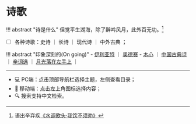 # 诗歌

!!! abstract "诗是什么"
    但觉平生湖海，除了醉吟风月，此外百无功。[^1]


- [ ] 各种诗歌：史诗 ｜ 长诗 ｜ 现代诗 ｜ 中外古典 ；

!!! abstract "印象深刻的(On going)"
    - [伊利亚特](./Illiad.md) ｜ [奥德赛](./Odyssey.md) 
    - [木心](./Muxin.md) ｜ [中国古典诗](./ClassicChinese_shi.md) ｜ [辛词选](./Xinqiji_ci.md) ｜  [月光落在左手上](./Moonlight_left_hand.md) ｜ 

----------

- 💻 PC端：点击顶部导航栏选择主题，左侧查看目录；
- 📱 移动端：点击左上角图标选择内容；
- 🔍 搜索支持中文检索。


[^1]: 语出辛弃疾[《水调歌头·我饮不须劝》](https://www.gushici.net/shici/12/50379.html)